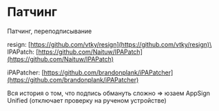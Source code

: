 # Патчинг

Патчинг, переподписывание

resign: [https://github.com/vtky/resign](https://github.com/vtky/resign)\
IPAPatch: [https://github.com/Naituw/IPAPatch](https://github.com/Naituw/IPAPatch)

iPAPatcher: [https://github.com/brandonplank/iPAPatcher](https://github.com/brandonplank/iPAPatcher)

Вся история о том, что подпись обмануть сложно => юзаем AppSign Unified (отключает проверку на рученом устройстве)
